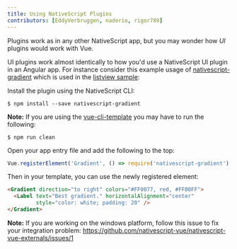```yaml
---
title: Using NativeScript Plugins
contributors: [EddyVerbruggen, naderio, rigor789]
---
```


Plugins work as in any other NativeScript app, but you may wonder how *UI* plugins would work with Vue.

UI plugins work almost identically to how you'd use a NativeScript UI plugin in an Angular app. For instance consider this example usage of [nativescript-gradient](https://github.com/EddyVerbruggen/nativescript-gradient) which is used in the [listview sample](https://github.com/rigor789/nativescript-vue/tree/master/samples/app/app-with-list-view.js):

Install the plugin using the NativeScript CLI:

```shell
$ npm install --save nativescript-gradient
```

**Note:** If you are using the [vue-cli-template](/en/docs/getting-started/templates/#nativescript-vuevue-cli-template) you may have to run the following:

```shell
$ npm run clean
```

Open your app entry file and add the following to the top:

```js
Vue.registerElement('Gradient', () => require('nativescript-gradient').Gradient)
```

Then in your template, you can use the newly registered element:

```html
<Gradient direction="to right" colors="#FF0077, red, #FF00FF">
  <Label text="Best gradient." horizontalAlignment="center"
         style="color: white; padding: 20" />
</Gradient>
```

**Note:** If you are working on the windows platform, follow this issue to fix your integration problem: https://github.com/nativescript-vue/nativescript-vue-externals/issues/1
